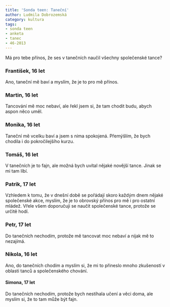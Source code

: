 ```yaml
---
title: 'Sonda teen: Taneční'
author: Ludmila Dobrozemská
category: kultura
tags:
- sonda teen
- anketa
- tanec
- 46-2013
---
```


Má pro tebe přínos, že ses v tanečních naučil všechny společenské tance?

### František, 16 let 
Ano, taneční mě baví a myslím, že je to pro mě přínos.

### Martin, 16 let
Tancování mě moc nebaví, ale řekl jsem si, že tam chodit budu, abych aspon něco uměl.

### Monika, 16 let 
Taneční mě vcelku baví a jsem s nima spokojená. Přemýšlím, že bych chodila i do pokročilejšího kurzu.

### Tomáš, 16 let
V tanečních je to fajn, ale možná bych uvítal nějaké novější tance. Jinak se mi tam líbí.

### Patrik, 17 let
Vzhledem k tomu, že v dnešní době se pořádají skoro každým dnem nějaké společenské akce, myslím, že je to obrovský přínos pro mě i pro ostatní mládež. Vřele všem doporučuji se naučit společenské tance, protože se určitě hodí.

### Petr, 17 let
Do tanečních nechodím, protože mě tancovat moc nebaví a nijak mě to nezajímá.

### Nikola, 16 let
Ano, do tanečních chodím a myslím si, že mi to přineslo mnoho zkušeností v oblasti tanců a společenského chování.

#### Simona, 17 let
Do tanečních nechodím, protože bych nestíhala učení a věci doma, ale myslím si, že to tam může být fajn.